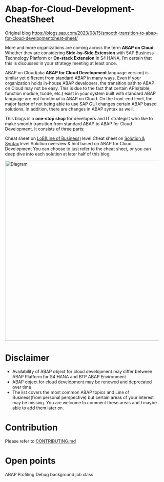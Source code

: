 # Abap-for-Cloud-Development-CheatSheet
Original blog https://blogs.sap.com/2023/08/15/smooth-transition-to-abap-for-cloud-developmentcheat-sheet/

More and more organizations are coming across the term **ABAP on Cloud**. Whether they are considering **Side-by-Side Extension** with SAP Business Technology Platform or **On-stack Extension** in S4 HANA, I’m certain that this is discussed in your strategy meeting at least once.

ABAP on Cloud(aka **ABAP for Cloud Development** language version) is similar yet different from standard ABAP in many ways. Even if your organization holds in-house ABAP developers, the transition path to ABAP on Cloud may not be easy. This is due to the fact that certain APIs(table, function module, tcode, etc.) exist in your system built with standard ABAP language are not functional in ABAP on Cloud. On the front-end level, the major factor of not being able to use SAP GUI changes certain ABAP based solutions. In addition, there are changes in ABAP syntax as well.

This blogs is a **one-stop shop** for developers and IT strategist who like to make smooth transition from standard ABAP to ABAP for Cloud Development. It consists of three parts:

Cheat sheet on [LoB(Line of Business)](https://github.com/Yoloyoda/abap-for-cloud-development-cheatsheet/tree/main/line_of_business#readme) level
Cheat sheet on [Solution & Syntax](https://github.com/Yoloyoda/abap-for-cloud-development-cheatsheet/tree/main/solution_syntax) level
Solution overview & hint based on ABAP for Cloud Development
You can choose to just refer to the cheat sheet, or you can deep dive into each solution at later half of this blog.

<img width="589" alt="Diagram" src="https://github.com/Yoloyoda/abap-for-cloud-development-cheatsheet/assets/49046663/c759b859-f00c-42ee-8a91-b2f9dd41e09c">

# Disclaimer
- Availability of ABAP object for cloud development may differ between ABAP Platform for S4 HANA and BTP ABAP Environment
- ABAP object for cloud development may be renewed and deprecated over time
- The list covers the most common ABAP topics and Line of Business(from personal perspective) but certain areas of your interest may be missing. You are welcome to comment these areas and I maybe able to add them later on.
# Contribution
Please refer to [CONTRIBUTING.md](https://github.com/Yoloyoda/abap-for-cloud-development-cheatsheet/blob/main/CONTRIBUTING.md)
# Open points
ABAP Profiling
Debug background job class
